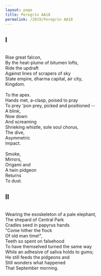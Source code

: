 ```yaml
---
layout: page
title: Peregrin AA18
permalink: /2019/Peregrin AA18
---
```


## I
\
Rise great falcon, \
By the heat-plume of bitumen lofts, \
Ride the updraft \
Against lines of scrapers of sky \
State empire, dharma capital, air city, \
Kingdom. \
\
To the apex.  \
Hands met, a-clasp, poised to pray \
To prey 'pon prey, picked and positioned -- \
A blink, \
Now down \
And screaming \
Shrieking whistle, sole soul chorus, \
The dive, \
Asymmetric \
Impact. \
\
Smoke, \
Mirrors, \
Origami and \
A twin pidgeon \
Returns \
To dust.

## II 
\
Wearing the exoskeleton of a pale elephant, \
The shepard of Central Park \
Cradles seed in papyrus hands \
"Come hither the flock \
Of old man time!", \
Teeth so spent on falsehood \
To have themselved turned the same way \
While an adhesive of saliva holds to gums; \
He still feeds the pidgeons and \
Still wonders what happened \
That September morning.
